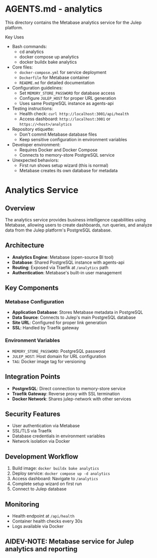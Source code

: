 # AGENTS.md - analytics

This directory contains the Metabase analytics service for the Julep platform.

Key Uses
- Bash commands:
  - cd analytics
  - docker compose up analytics
  - docker buildx bake analytics
- Core files:
  - `docker-compose.yml` for service deployment
  - `Dockerfile` for Metabase container
  - `README.md` for detailed documentation
- Configuration guidelines:
  - Set `MEMORY_STORE_PASSWORD` for database access
  - Configure `JULEP_HOST` for proper URL generation
  - Uses same PostgreSQL instance as agents-api
- Testing instructions:
  - Health check: `curl http://localhost:3001/api/health`
  - Access dashboard: `http://localhost:3001` or `https://<host>/analytics`
- Repository etiquette:
  - Don't commit Metabase database files
  - Keep sensitive configuration in environment variables
- Developer environment:
  - Requires Docker and Docker Compose
  - Connects to memory-store PostgreSQL service
- Unexpected behaviors:
  - First run shows setup wizard (this is normal)
  - Metabase creates its own database for metadata

# Analytics Service

## Overview
The analytics service provides business intelligence capabilities using Metabase, allowing users to create dashboards, run queries, and analyze data from the Julep platform's PostgreSQL database.

## Architecture
- **Analytics Engine**: Metabase (open-source BI tool)
- **Database**: Shared PostgreSQL instance with agents-api
- **Routing**: Exposed via Traefik at `/analytics` path
- **Authentication**: Metabase's built-in user management

## Key Components

### Metabase Configuration
- **Application Database**: Stores Metabase metadata in PostgreSQL
- **Data Source**: Connects to Julep's main PostgreSQL database
- **Site URL**: Configured for proper link generation
- **SSL**: Handled by Traefik gateway

### Environment Variables
- `MEMORY_STORE_PASSWORD`: PostgreSQL password
- `JULEP_HOST`: Host domain for URL configuration
- `TAG`: Docker image tag for versioning

## Integration Points
- **PostgreSQL**: Direct connection to memory-store service
- **Traefik Gateway**: Reverse proxy with SSL termination
- **Docker Network**: Shares julep-network with other services

## Security Features
- User authentication via Metabase
- SSL/TLS via Traefik
- Database credentials in environment variables
- Network isolation via Docker

## Development Workflow
1. Build image: `docker buildx bake analytics`
2. Deploy service: `docker compose up -d analytics`
3. Access dashboard: Navigate to `/analytics`
4. Complete setup wizard on first run
5. Connect to Julep database

## Monitoring
- Health endpoint at `/api/health`
- Container health checks every 30s
- Logs available via Docker

## AIDEV-NOTE: Metabase service for Julep analytics and reporting